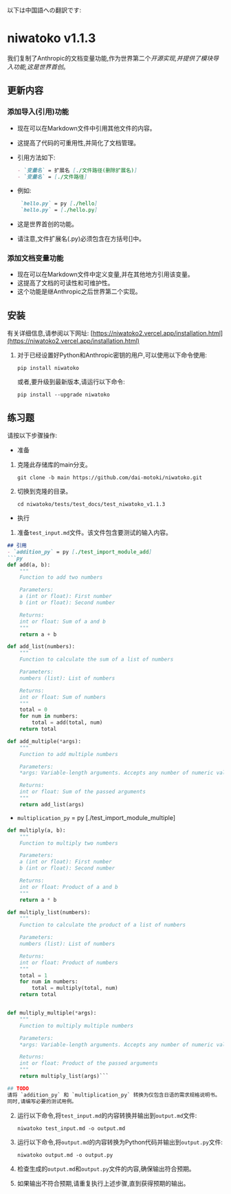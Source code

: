 以下は中国語への翻訳です:

# niwatoko v1.1.3

我们复制了Anthropic的文档变量功能,作为世界第二个*开源实现,并提供了模块导入功能,这是世界首创*。

## 更新内容

### 添加导入(引用)功能
- 现在可以在Markdown文件中引用其他文件的内容。
- 这提高了代码的可重用性,并简化了文档管理。

- 引用方法如下:
   ```markdown
   - `变量名` = 扩展名 [./文件路径(删除扩展名)]
   - `变量名` = [./文件路径]
   ```
- 例如:
   ```markdown
    `hello.py` = py [./hello]
    `hello.py` = [./hello.py]
   ```
- 这是世界首创的功能。
- 请注意,文件扩展名(.py)必须包含在方括号[]中。

### 添加文档变量功能
- 现在可以在Markdown文件中定义变量,并在其他地方引用该变量。
- 这提高了文档的可读性和可维护性。
- 这个功能是继Anthropic之后世界第二个实现。

## 安装

有关详细信息,请参阅以下网址:
[https://niwatoko2.vercel.app/installation.html](https://niwatoko2.vercel.app/installation.html)


1. 对于已经设置好Python和Anthropic密钥的用户,可以使用以下命令使用:

   ```
   pip install niwatoko
   ```

   或者,要升级到最新版本,请运行以下命令:
   
   ```
   pip install --upgrade niwatoko
   ```


## 练习题

请按以下步骤操作:
- 准备
1. 克隆此存储库的main分支。

   ```
   git clone -b main https://github.com/dai-motoki/niwatoko.git
   ```

2. 切换到克隆的目录。

   ```
   cd niwatoko/tests/test_docs/test_niwatoko_v1.1.3
   ```

- 执行

1. 准备`test_input.md`文件。该文件包含要测试的输入内容。

```test_input.md
## 引用
- `addition_py` = py [./test_import_module_add]
```py
def add(a, b):
    """
    Function to add two numbers

    Parameters:
    a (int or float): First number
    b (int or float): Second number

    Returns:
    int or float: Sum of a and b
    """
    return a + b

def add_list(numbers):
    """
    Function to calculate the sum of a list of numbers

    Parameters:
    numbers (list): List of numbers

    Returns:
    int or float: Sum of numbers
    """
    total = 0
    for num in numbers:
        total = add(total, num)
    return total

def add_multiple(*args):
    """
    Function to add multiple numbers

    Parameters:
    *args: Variable-length arguments. Accepts any number of numeric values

    Returns:
    int or float: Sum of the passed arguments
    """
    return add_list(args)
```
- `multiplication_py` = py [./test_import_module_multiple]  
```py
def multiply(a, b):
    """
    Function to multiply two numbers

    Parameters:
    a (int or float): First number
    b (int or float): Second number

    Returns:
    int or float: Product of a and b
    """
    return a * b

def multiply_list(numbers):
    """
    Function to calculate the product of a list of numbers

    Parameters:
    numbers (list): List of numbers

    Returns:
    int or float: Product of numbers
    """
    total = 1
    for num in numbers:
        total = multiply(total, num)
    return total


def multiply_multiple(*args):
    """
    Function to multiply multiple numbers

    Parameters:
    *args: Variable-length arguments. Accepts any number of numeric values

    Returns:
    int or float: Product of the passed arguments
    """
    return multiply_list(args)```

## TODO
请将 `addition_py` 和 `multiplication_py` 转换为仅包含日语的需求规格说明书。
同时,请编写必要的测试用例。
```

2. 运行以下命令,将`test_input.md`的内容转换并输出到`output.md`文件:

   ```
   niwatoko test_input.md -o output.md
   ```

3. 运行以下命令,将`output.md`的内容转换为Python代码并输出到`output.py`文件:

   ```
   niwatoko output.md -o output.py
   ```

4. 检查生成的`output.md`和`output.py`文件的内容,确保输出符合预期。

5. 如果输出不符合预期,请重复执行上述步骤,直到获得预期的输出。